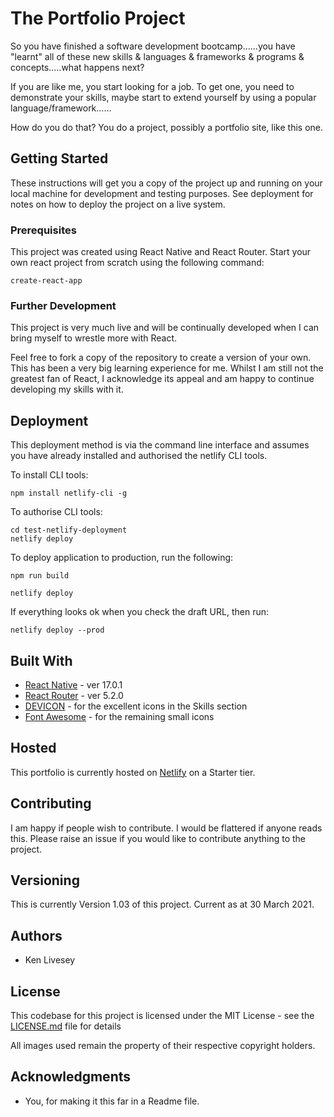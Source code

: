 # The Portfolio Project

So you have finished a software development bootcamp......you have "learnt" all of these new skills & languages & frameworks & programs & concepts.....what happens next?

If you are like me, you start looking for a job. To get one, you need to demonstrate your skills, maybe start to extend yourself by using a popular language/framework......

How do you do that? You do a project, possibly a portfolio site, like this one.

## Getting Started

These instructions will get you a copy of the project up and running on your local machine for development and testing purposes. See deployment for notes on how to deploy the project on a live system.

### Prerequisites

This project was created using React Native and React Router. Start your own react project from scratch using the following command:

```
create-react-app
```

### Further Development

This project is very much live and will be continually developed when I can bring myself to wrestle more with React.

Feel free to fork a copy of the repository to create a version of your own. This has been a very big learning experience for me. Whilst I am still not the greatest fan of React, I acknowledge its appeal and am happy to continue developing my skills with it.

## Deployment

This deployment method is via the command line interface and assumes you have already installed and authorised the netlify CLI tools.

To install CLI tools:
```
npm install netlify-cli -g
```

To authorise CLI tools:
```
cd test-netlify-deployment
netlify deploy
```

To deploy application to production, run the following:
```
npm run build

netlify deploy
```

If everything looks ok when you check the draft URL, then run:
```
netlify deploy --prod
```

## Built With

* [React Native](https://reactjs.org/) - ver 17.0.1
* [React Router](https://reactrouter.com/) - ver 5.2.0
* [DEVICON](https://github.com/devicons/devicon/) - for the excellent icons in the Skills section
* [Font Awesome](https://fontawesome.com/) - for the remaining small icons

## Hosted

This portfolio is currently hosted on [Netlify](https://www.netlify.com/) on a Starter tier.

## Contributing

I am happy if people wish to contribute. I would be flattered if anyone reads this. Please raise an issue if you would like to contribute anything to the project.

## Versioning

 This is currently Version 1.03 of this project. Current as at 30 March 2021.

## Authors

* Ken Livesey

## License

This codebase for this project is licensed under the MIT License - see the [LICENSE.md](LICENSE.md) file for details

All images used remain the property of their respective copyright holders.

## Acknowledgments

* You, for making it this far in a Readme file.

